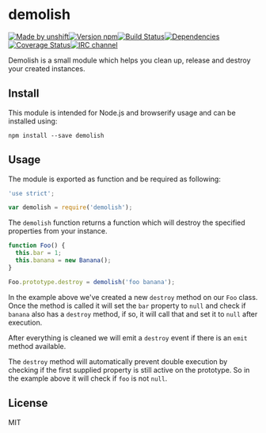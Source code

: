# demolish

[![Made by unshift][made-by]](http://unshift.io)[![Version npm][version]](http://browsenpm.org/package/demolish)[![Build Status][build]](https://travis-ci.org/unshiftio/demolish)[![Dependencies][david]](https://david-dm.org/unshiftio/demolish)[![Coverage Status][cover]](https://coveralls.io/r/unshiftio/demolish?branch=master)[![IRC channel][irc]](http://webchat.freenode.net/?channels=unshift)

[made-by]: https://img.shields.io/badge/made%20by-unshift-00ffcc.svg?style=flat-square
[version]: https://img.shields.io/npm/v/demolish.svg?style=flat-square
[build]: https://img.shields.io/travis/unshiftio/demolish/master.svg?style=flat-square
[david]: https://img.shields.io/david/unshiftio/demolish.svg?style=flat-square
[cover]: https://img.shields.io/coveralls/unshiftio/demolish/master.svg?style=flat-square
[irc]: https://img.shields.io/badge/IRC-irc.freenode.net%23unshift-00a8ff.svg?style=flat-square

Demolish is a small module which helps you clean up, release and destroy your
created instances.

## Install

This module is intended for Node.js and browserify usage and can be installed
using:

```
npm install --save demolish
```

## Usage

The module is exported as function and be required as following:

```js
'use strict';

var demolish = require('demolish');
```

The `demolish` function returns a function which will destroy the specified
properties from your instance.

```js
function Foo() {
  this.bar = 1;
  this.banana = new Banana();
}

Foo.prototype.destroy = demolish('foo banana');
```

In the example above we've created a new `destroy` method on our `Foo` class.
Once the method is called it will set the `bar` property to `null` and check if
`banana` also has a `destroy` method, if so, it will call that and set it to
`null` after execution.

After everything is cleaned we will emit a `destroy` event if there is an `emit`
method available.

The `destroy` method will automatically prevent double execution by checking if
the first supplied property is still active on the prototype. So in the example
above it will check if `foo` is not `null`.

## License

MIT
